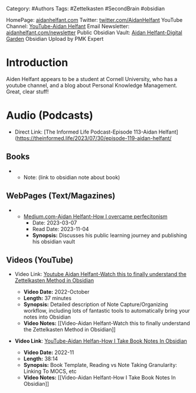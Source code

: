 Category: #Authors
Tags:  #Zettelkasten #SecondBrain #obsidian 

HomePage: [aidanhelfant.com](https://www.youtube.com/redirect?event=channel_description&redir_token=QUFFLUhqbWJpSUN6bm00cDdDOGV6cUJucEF2S0V6T1lRQXxBQ3Jtc0ttTmxtcnZ6X2xnX2poS0xlQWtYQURWMVNNLTE4R0xYdjU5aVBHX1VMb183VmJrUjhIbGNXVEhqS1hwd0ZzVHFWbVJqYUFibnI2QUU2cndvaUxfSnVMSlp3RndBdzdBVGlLRE43YU5wZ3NDZVlKbGFHaw&q=https%3A%2F%2Fwww.aidanhelfant.com%2F)
Twitter: [twitter.com/AidanHelfant](https://www.youtube.com/redirect?event=channel_description&redir_token=QUFFLUhqblpsY0NIWjV1U25vRmJJTkVPLWdxSWhxU1pIZ3xBQ3Jtc0tsRERTdEttX0xGVEFKU2E2dmFaWVBZXzZOLTZuN3A5RWVRbk9qNGpIcjFLekc2NGFxQWJfMEh5eUNTUzJmbmE2ZVpYd0Z5YjNBSmZGcmhkWGtXakxtVkFJVlNTQ0w5Rm5jazN3NUxIeWxfSVMxcnNtMA&q=https%3A%2F%2Ftwitter.com%2FAidanHelfant)
YouTube Channel:  [YouTube-Aidan Helfant](https://www.youtube.com/@aidanhelfant)
Email Newsletter: [aidanhelfant.com/newsletter](https://www.youtube.com/redirect?event=channel_description&redir_token=QUFFLUhqbjdxQ0JFVEVDTWxla1o4MGl4cGxURDZUdG1DQXxBQ3Jtc0trQkZvOVFSWlk5QjZqM0Y2MXNYUGttR0U3WDRqT2NqamZScV9SakVnNFN4WjhYbkpTcERxRjRRVjhFXzVwVGNxbjM3VDJZUTJ1U3daVXBDb0ozSXFWeUlWdS1VbVVnR0tLeFVmWE1Ob0toNGR5Q25kVQ&q=https%3A%2F%2Fwww.aidanhelfant.com%2Fnewsletter%2F)
Public Obsidian Vault:  [Aidan Helfant-Digital Garden](https://publish.obsidian.md/aidanhelfant/%F0%9F%8F%A0+My+Home) Obsidian Upload by PMK Expert 

# Introduction 
Aiden Helfant appears to be a student at Cornell University, who has a youtube channel, and a blog about Personal Knowledge Management.  Great, clear stuff! 

# Audio (Podcasts)
* Direct Link:  [The Informed Life Podcast-Episode 113-Aidan Helfant](https://theinformed.life/2023/07/30/episode-119-aidan-helfant/ 
	

## Books
 *  * Note:  (link to obsidian note about book)
 
## WebPages (Text/Magazines)
* * [Medium.com-Aidan Helfant-How I overcame perfecitonism](https://medium.com/@aidan.helfant/how-i-overcame-perfectionism-a98810e7cb31)
	* Date: 2023-03-07
	* Read Date: 2023-11-04
	* **Synopsis:** Discusses  his public learning journey and publishing his obsidian vault 
## Videos (YouTube)

* Video Link:  [Youtube Aidan Helfant-Watch this to finally understand the Zettelkasten Method in Obsidian](https://www.youtube.com/watch?v=wvAZ9-hmWQU)
	* **Video Date:** 2022-October 
	* **Length:** 37 minutes
	* **Synopsis:** Detailed description of Note Capture/Organizing workflow, including lots of fantastic tools to automatically bring your notes into Obsidian
	* **Video Notes:** [[Video-Aidan Helfant-Watch this to finally understand the Zettelkasten Method in Obsidian]]

* **Video Link**: [YouTube-Aidan Helfan-How I Take Book Notes In Obsidian](https://www.youtube.com/watch?v=YvaN0tG5B8s)
	* **Video Date:** 2022-11
	* **Length:** 38:14
	* **Synopsis:** Book Template, Reading vs Note Taking Granularity: Linking  To MOCS, etc
	* **Video Notes:** [[Video-Aidan Helfant-How I Take Book Notes In Obsidian]]


